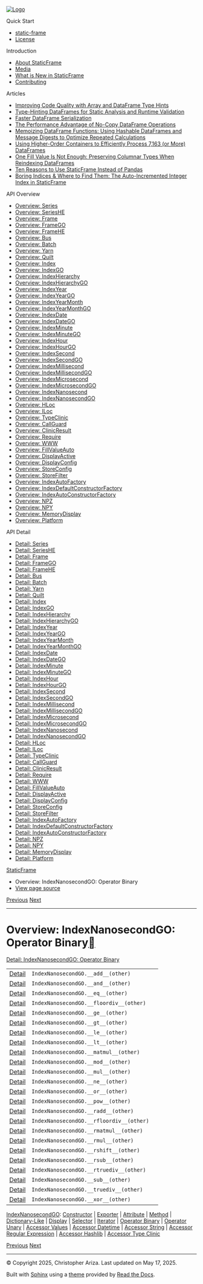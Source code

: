 [![Logo](../_static/sf-logo-web_icon-small.png)](../index.md)

Quick Start

* [static-frame](../readme.md)
* [License](../license.md)

Introduction

* [About StaticFrame](../intro.md)
* [Media](../intro.md#media)
* [What is New in StaticFrame](../new.md)
* [Contributing](../contributing.md)

Articles

* [Improving Code Quality with Array and DataFrame Type Hints](../articles/guard.md)
* [Type-Hinting DataFrames for Static Analysis and Runtime Validation](../articles/ftyping.md)
* [Faster DataFrame Serialization](../articles/serialize.md)
* [The Performance Advantage of No-Copy DataFrame Operations](../articles/no_copy.md)
* [Memoizing DataFrame Functions: Using Hashable DataFrames and Message Digests to Optimize Repeated Calculations](../articles/hash.md)
* [Using Higher-Order Containers to Efficiently Process 7,163 (or More) DataFrames](../articles/uhoc.md)
* [One Fill Value Is Not Enough: Preserving Columnar Types When Reindexing DataFrames](../articles/fill_value.md)
* [Ten Reasons to Use StaticFrame Instead of Pandas](../articles/upgrade.md)
* [Boring Indices & Where to Find Them: The Auto-Incremented Integer Index in StaticFrame](../articles/aiii.md)

API Overview

* [Overview: Series](series.md)
* [Overview: SeriesHE](series_he.md)
* [Overview: Frame](frame.md)
* [Overview: FrameGO](frame_go.md)
* [Overview: FrameHE](frame_he.md)
* [Overview: Bus](bus.md)
* [Overview: Batch](batch.md)
* [Overview: Yarn](yarn.md)
* [Overview: Quilt](quilt.md)
* [Overview: Index](index.md)
* [Overview: IndexGO](index_go.md)
* [Overview: IndexHierarchy](index_hierarchy.md)
* [Overview: IndexHierarchyGO](index_hierarchy_go.md)
* [Overview: IndexYear](index_year.md)
* [Overview: IndexYearGO](index_year_go.md)
* [Overview: IndexYearMonth](index_year_month.md)
* [Overview: IndexYearMonthGO](index_year_month_go.md)
* [Overview: IndexDate](index_date.md)
* [Overview: IndexDateGO](index_date_go.md)
* [Overview: IndexMinute](index_minute.md)
* [Overview: IndexMinuteGO](index_minute_go.md)
* [Overview: IndexHour](index_hour.md)
* [Overview: IndexHourGO](index_hour_go.md)
* [Overview: IndexSecond](index_second.md)
* [Overview: IndexSecondGO](index_second_go.md)
* [Overview: IndexMillisecond](index_millisecond.md)
* [Overview: IndexMillisecondGO](index_millisecond_go.md)
* [Overview: IndexMicrosecond](index_microsecond.md)
* [Overview: IndexMicrosecondGO](index_microsecond_go.md)
* [Overview: IndexNanosecond](index_nanosecond.md)
* [Overview: IndexNanosecondGO](index_nanosecond_go.md)
* [Overview: HLoc](hloc.md)
* [Overview: ILoc](iloc.md)
* [Overview: TypeClinic](type_clinic.md)
* [Overview: CallGuard](call_guard.md)
* [Overview: ClinicResult](clinic_result.md)
* [Overview: Require](require.md)
* [Overview: WWW](www.md)
* [Overview: FillValueAuto](fill_value_auto.md)
* [Overview: DisplayActive](display_active.md)
* [Overview: DisplayConfig](display_config.md)
* [Overview: StoreConfig](store_config.md)
* [Overview: StoreFilter](store_filter.md)
* [Overview: IndexAutoFactory](index_auto_factory.md)
* [Overview: IndexDefaultConstructorFactory](index_default_constructor_factory.md)
* [Overview: IndexAutoConstructorFactory](index_auto_constructor_factory.md)
* [Overview: NPZ](npz.md)
* [Overview: NPY](npy.md)
* [Overview: MemoryDisplay](memory_display.md)
* [Overview: Platform](platform.md)

API Detail

* [Detail: Series](../api_detail/series.md)
* [Detail: SeriesHE](../api_detail/series_he.md)
* [Detail: Frame](../api_detail/frame.md)
* [Detail: FrameGO](../api_detail/frame_go.md)
* [Detail: FrameHE](../api_detail/frame_he.md)
* [Detail: Bus](../api_detail/bus.md)
* [Detail: Batch](../api_detail/batch.md)
* [Detail: Yarn](../api_detail/yarn.md)
* [Detail: Quilt](../api_detail/quilt.md)
* [Detail: Index](../api_detail/index.md)
* [Detail: IndexGO](../api_detail/index_go.md)
* [Detail: IndexHierarchy](../api_detail/index_hierarchy.md)
* [Detail: IndexHierarchyGO](../api_detail/index_hierarchy_go.md)
* [Detail: IndexYear](../api_detail/index_year.md)
* [Detail: IndexYearGO](../api_detail/index_year_go.md)
* [Detail: IndexYearMonth](../api_detail/index_year_month.md)
* [Detail: IndexYearMonthGO](../api_detail/index_year_month_go.md)
* [Detail: IndexDate](../api_detail/index_date.md)
* [Detail: IndexDateGO](../api_detail/index_date_go.md)
* [Detail: IndexMinute](../api_detail/index_minute.md)
* [Detail: IndexMinuteGO](../api_detail/index_minute_go.md)
* [Detail: IndexHour](../api_detail/index_hour.md)
* [Detail: IndexHourGO](../api_detail/index_hour_go.md)
* [Detail: IndexSecond](../api_detail/index_second.md)
* [Detail: IndexSecondGO](../api_detail/index_second_go.md)
* [Detail: IndexMillisecond](../api_detail/index_millisecond.md)
* [Detail: IndexMillisecondGO](../api_detail/index_millisecond_go.md)
* [Detail: IndexMicrosecond](../api_detail/index_microsecond.md)
* [Detail: IndexMicrosecondGO](../api_detail/index_microsecond_go.md)
* [Detail: IndexNanosecond](../api_detail/index_nanosecond.md)
* [Detail: IndexNanosecondGO](../api_detail/index_nanosecond_go.md)
* [Detail: HLoc](../api_detail/hloc.md)
* [Detail: ILoc](../api_detail/iloc.md)
* [Detail: TypeClinic](../api_detail/type_clinic.md)
* [Detail: CallGuard](../api_detail/call_guard.md)
* [Detail: ClinicResult](../api_detail/clinic_result.md)
* [Detail: Require](../api_detail/require.md)
* [Detail: WWW](../api_detail/www.md)
* [Detail: FillValueAuto](../api_detail/fill_value_auto.md)
* [Detail: DisplayActive](../api_detail/display_active.md)
* [Detail: DisplayConfig](../api_detail/display_config.md)
* [Detail: StoreConfig](../api_detail/store_config.md)
* [Detail: StoreFilter](../api_detail/store_filter.md)
* [Detail: IndexAutoFactory](../api_detail/index_auto_factory.md)
* [Detail: IndexDefaultConstructorFactory](../api_detail/index_default_constructor_factory.md)
* [Detail: IndexAutoConstructorFactory](../api_detail/index_auto_constructor_factory.md)
* [Detail: NPZ](../api_detail/npz.md)
* [Detail: NPY](../api_detail/npy.md)
* [Detail: MemoryDisplay](../api_detail/memory_display.md)
* [Detail: Platform](../api_detail/platform.md)

[StaticFrame](../index.md)

* Overview: IndexNanosecondGO: Operator Binary
* [View page source](../_sources/api_overview/index_nanosecond_go-operator_binary.rst.txt)

[Previous](index_nanosecond_go-iterator.md "Overview: IndexNanosecondGO: Iterator")
[Next](index_nanosecond_go-operator_unary.md "Overview: IndexNanosecondGO: Operator Unary")

---

# Overview: IndexNanosecondGO: Operator Binary[](#overview-indexnanosecondgo-operator-binary "Link to this heading")

[Detail: IndexNanosecondGO: Operator Binary](../api_detail/index_nanosecond_go-operator_binary.md#api-detail-indexnanosecondgo-operator-binary)

|  |  |  |
| --- | --- | --- |
| [Detail](../api_detail/index_nanosecond_go-operator_binary.md#api-sig-indexnanosecondgo-add) | `IndexNanosecondGO.__add__(other)` |  |
| [Detail](../api_detail/index_nanosecond_go-operator_binary.md#api-sig-indexnanosecondgo-and) | `IndexNanosecondGO.__and__(other)` |  |
| [Detail](../api_detail/index_nanosecond_go-operator_binary.md#api-sig-indexnanosecondgo-eq) | `IndexNanosecondGO.__eq__(other)` |  |
| [Detail](../api_detail/index_nanosecond_go-operator_binary.md#api-sig-indexnanosecondgo-floordiv) | `IndexNanosecondGO.__floordiv__(other)` |  |
| [Detail](../api_detail/index_nanosecond_go-operator_binary.md#api-sig-indexnanosecondgo-ge) | `IndexNanosecondGO.__ge__(other)` |  |
| [Detail](../api_detail/index_nanosecond_go-operator_binary.md#api-sig-indexnanosecondgo-gt) | `IndexNanosecondGO.__gt__(other)` |  |
| [Detail](../api_detail/index_nanosecond_go-operator_binary.md#api-sig-indexnanosecondgo-le) | `IndexNanosecondGO.__le__(other)` |  |
| [Detail](../api_detail/index_nanosecond_go-operator_binary.md#api-sig-indexnanosecondgo-lt) | `IndexNanosecondGO.__lt__(other)` |  |
| [Detail](../api_detail/index_nanosecond_go-operator_binary.md#api-sig-indexnanosecondgo-matmul) | `IndexNanosecondGO.__matmul__(other)` |  |
| [Detail](../api_detail/index_nanosecond_go-operator_binary.md#api-sig-indexnanosecondgo-mod) | `IndexNanosecondGO.__mod__(other)` |  |
| [Detail](../api_detail/index_nanosecond_go-operator_binary.md#api-sig-indexnanosecondgo-mul) | `IndexNanosecondGO.__mul__(other)` |  |
| [Detail](../api_detail/index_nanosecond_go-operator_binary.md#api-sig-indexnanosecondgo-ne) | `IndexNanosecondGO.__ne__(other)` |  |
| [Detail](../api_detail/index_nanosecond_go-operator_binary.md#api-sig-indexnanosecondgo-or) | `IndexNanosecondGO.__or__(other)` |  |
| [Detail](../api_detail/index_nanosecond_go-operator_binary.md#api-sig-indexnanosecondgo-pow) | `IndexNanosecondGO.__pow__(other)` |  |
| [Detail](../api_detail/index_nanosecond_go-operator_binary.md#api-sig-indexnanosecondgo-radd) | `IndexNanosecondGO.__radd__(other)` |  |
| [Detail](../api_detail/index_nanosecond_go-operator_binary.md#api-sig-indexnanosecondgo-rfloordiv) | `IndexNanosecondGO.__rfloordiv__(other)` |  |
| [Detail](../api_detail/index_nanosecond_go-operator_binary.md#api-sig-indexnanosecondgo-rmatmul) | `IndexNanosecondGO.__rmatmul__(other)` |  |
| [Detail](../api_detail/index_nanosecond_go-operator_binary.md#api-sig-indexnanosecondgo-rmul) | `IndexNanosecondGO.__rmul__(other)` |  |
| [Detail](../api_detail/index_nanosecond_go-operator_binary.md#api-sig-indexnanosecondgo-rshift) | `IndexNanosecondGO.__rshift__(other)` |  |
| [Detail](../api_detail/index_nanosecond_go-operator_binary.md#api-sig-indexnanosecondgo-rsub) | `IndexNanosecondGO.__rsub__(other)` |  |
| [Detail](../api_detail/index_nanosecond_go-operator_binary.md#api-sig-indexnanosecondgo-rtruediv) | `IndexNanosecondGO.__rtruediv__(other)` |  |
| [Detail](../api_detail/index_nanosecond_go-operator_binary.md#api-sig-indexnanosecondgo-sub) | `IndexNanosecondGO.__sub__(other)` |  |
| [Detail](../api_detail/index_nanosecond_go-operator_binary.md#api-sig-indexnanosecondgo-truediv) | `IndexNanosecondGO.__truediv__(other)` |  |
| [Detail](../api_detail/index_nanosecond_go-operator_binary.md#api-sig-indexnanosecondgo-xor) | `IndexNanosecondGO.__xor__(other)` |  |

[IndexNanosecondGO](index_nanosecond_go.md#api-overview-indexnanosecondgo): [Constructor](index_nanosecond_go-constructor.md#api-overview-indexnanosecondgo-constructor) | [Exporter](index_nanosecond_go-exporter.md#api-overview-indexnanosecondgo-exporter) | [Attribute](index_nanosecond_go-attribute.md#api-overview-indexnanosecondgo-attribute) | [Method](index_nanosecond_go-method.md#api-overview-indexnanosecondgo-method) | [Dictionary-Like](index_nanosecond_go-dictionary_like.md#api-overview-indexnanosecondgo-dictionary-like) | [Display](index_nanosecond_go-display.md#api-overview-indexnanosecondgo-display) | [Selector](index_nanosecond_go-selector.md#api-overview-indexnanosecondgo-selector) | [Iterator](index_nanosecond_go-iterator.md#api-overview-indexnanosecondgo-iterator) | [Operator Binary](#api-overview-indexnanosecondgo-operator-binary) | [Operator Unary](index_nanosecond_go-operator_unary.md#api-overview-indexnanosecondgo-operator-unary) | [Accessor Values](index_nanosecond_go-accessor_values.md#api-overview-indexnanosecondgo-accessor-values) | [Accessor Datetime](index_nanosecond_go-accessor_datetime.md#api-overview-indexnanosecondgo-accessor-datetime) | [Accessor String](index_nanosecond_go-accessor_string.md#api-overview-indexnanosecondgo-accessor-string) | [Accessor Regular Expression](index_nanosecond_go-accessor_regular_expression.md#api-overview-indexnanosecondgo-accessor-regular-expression) | [Accessor Hashlib](index_nanosecond_go-accessor_hashlib.md#api-overview-indexnanosecondgo-accessor-hashlib) | [Accessor Type Clinic](index_nanosecond_go-accessor_type_clinic.md#api-overview-indexnanosecondgo-accessor-type-clinic)

[Previous](index_nanosecond_go-iterator.md "Overview: IndexNanosecondGO: Iterator")
[Next](index_nanosecond_go-operator_unary.md "Overview: IndexNanosecondGO: Operator Unary")

---

© Copyright 2025, Christopher Ariza.
Last updated on May 17, 2025.

Built with [Sphinx](https://www.sphinx-doc.org/) using a
[theme](https://github.com/readthedocs/sphinx_rtd_theme)
provided by [Read the Docs](https://readthedocs.org).